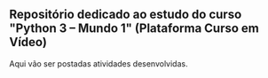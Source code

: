 ## Repositório dedicado ao estudo do curso "Python 3 – Mundo 1" (Plataforma Curso em Vídeo)

Aqui vão ser postadas atividades desenvolvidas.